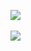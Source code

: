 <img src="https://github-readme-stats.vercel.app/api/top-langs/?username=Seoyun0626&layout=compact"><br><br>
<img src="https://github-readme-stats.vercel.app/api?username=Seoyun0626&show_icons=true">
